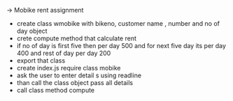 -> Mobike rent assignment
- create class wmobike with bikeno, customer name , number and no of day object
- crete compute method that calculate rent 
- if no of day is first five then per day 500 and for next five day its per day 400 and rest of day per day 200
- export that class
- create index.js require class mobike
- ask the user to enter detail s using readline
- than call the class object pass all details
- call class method compute